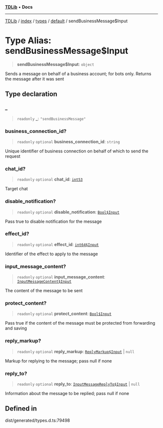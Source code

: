 [**TDLib**](../../../../../../README.md) • **Docs**

***

[TDLib](../../../../../../modules.md) / [index](../../../../../README.md) / [types](../../../README.md) / [default](../README.md) / sendBusinessMessage$Input

# Type Alias: sendBusinessMessage$Input

> **sendBusinessMessage$Input**: `object`

Sends a message on behalf of a business account; for bots only. Returns the message after it was sent

## Type declaration

### \_

> `readonly` **\_**: `"sendBusinessMessage"`

### business\_connection\_id?

> `readonly` `optional` **business\_connection\_id**: `string`

Unique identifier of business connection on behalf of which to send the request

### chat\_id?

> `readonly` `optional` **chat\_id**: [`int53`](int53-1.md)

Target chat

### disable\_notification?

> `readonly` `optional` **disable\_notification**: [`Bool$Input`](Bool$Input.md)

Pass true to disable notification for the message

### effect\_id?

> `readonly` `optional` **effect\_id**: [`int64$Input`](int64$Input-1.md)

Identifier of the effect to apply to the message

### input\_message\_content?

> `readonly` `optional` **input\_message\_content**: [`InputMessageContent$Input`](InputMessageContent$Input.md)

The content of the message to be sent

### protect\_content?

> `readonly` `optional` **protect\_content**: [`Bool$Input`](Bool$Input.md)

Pass true if the content of the message must be protected from forwarding and saving

### reply\_markup?

> `readonly` `optional` **reply\_markup**: [`ReplyMarkup$Input`](ReplyMarkup$Input.md) \| `null`

Markup for replying to the message; pass null if none

### reply\_to?

> `readonly` `optional` **reply\_to**: [`InputMessageReplyTo$Input`](InputMessageReplyTo$Input.md) \| `null`

Information about the message to be replied; pass null if none

## Defined in

dist/generated/types.d.ts:79498
